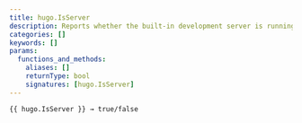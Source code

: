 ```yaml
---
title: hugo.IsServer
description: Reports whether the built-in development server is running.
categories: []
keywords: []
params:
  functions_and_methods:
    aliases: []
    returnType: bool
    signatures: [hugo.IsServer]
---
```


```go-html-template
{{ hugo.IsServer }} → true/false
```
